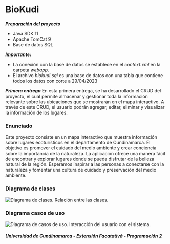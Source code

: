 # BioKudi

***Preparación del proyecto***
* Java SDK 11
* Apache TomCat 9
* Base de datos SQL

***Importante:***
* La conexión con la base de datos se establece en el _context.xml_ en la carpeta _webapp_.
* El archivo _biokudi.sql_ es una base de datos con una tabla que contiene todos los datos con corte a 29/04/2023

***Primera entrega***
En esta primera entrega, se ha desarrollado el CRUD del proyecto, el cual permite almacenar y gestionar toda la información relevante sobre las ubicaciones que se mostrarán en el mapa interactivo. A través de este CRUD, el usuario podrán agregar, editar, eliminar y visualizar la información de los lugares.

### Enunciado
Este proyecto consiste en un mapa interactivo que muestra información sobre lugares ecoturísticos en el departamento de Cundinamarca. El objetivo es promover el cuidado del medio ambiente y crear conciencia sobre la importancia de la naturaleza. La aplicación ofrece una manera fácil de encontrar y explorar lugares donde se pueda disfrutar de la belleza natural de la región. Esperamos inspirar a las personas a conectarse con la naturaleza y fomentar una cultura de cuidado y preservación del medio ambiente.

### Diagrama de clases
![Diagrama de clases. Relación entre las clases.]()

### Diagrama casos de uso
![Diagrama de casos de uso. Interacción del usuario con el sistema.]()

##### Universidad de Cundinamarca - Extensión Facatativá - Programación 2
